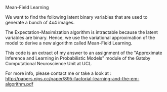 Mean-Field Learning

We want to find the following latent binary variables that are used to generate a bunch of 4x4 images.

The Expectation-Maximization algorithm is intractable because the latent variables are binary.
Hence, we use the variational approximation of the model to derive a new algorithm called Mean-Field Learning.

This code is an extract of my answer to an assignment of the "Approximate Inference and Learning in Probabilistic Models" module of the Gatsby Computational Neuroscience Unit at UCL.

For more info, please contact me or take a look at :
http://papers.nips.cc/paper/895-factorial-learning-and-the-em-algorithm.pdf
